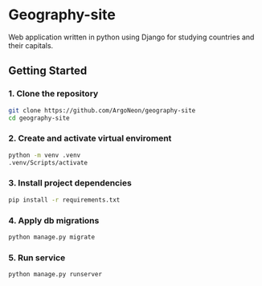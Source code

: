 # Geography-site

Web application written in python using Django for studying countries and their capitals.

## Getting Started

### 1. Clone the repository
```bash
git clone https://github.com/ArgoNeon/geography-site
cd geography-site
```

### 2. Create and activate virtual enviroment
```bash
python -m venv .venv
.venv/Scripts/activate
```

### 3. Install project dependencies
```bash
pip install -r requirements.txt
```

### 4. Apply db migrations
```bash
python manage.py migrate
```

### 5. Run service
```bash
python manage.py runserver
```